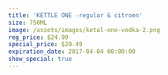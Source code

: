 ```yaml
---
title: 'KETTLE ONE -regular & citroen'
size: 750ML
image: /assets/images/ketal-one-vodka-2.png
reg_price: $24.99
special_price: $20.49
expiration_date: 2017-04-04 00:00:00
show_special: true
---
```



